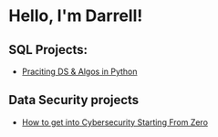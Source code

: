 <h1>Hello, I'm Darrell! </h1>

<h2> SQL Projects:</h2>

  - [Praciting DS & Algos in Python](https://github.com/joshmadakor1/Algorithms-Practice)

<h2> Data Security projects</h2>

- [How to get into Cybersecurity Starting From Zero](https://www.youtube.com/watch?v=a83ASGn_V_s)


<!--
**joshmadakor1/joshmadakor1** is a ✨ _special_ ✨ repository because its `README.md` (this file) appears on your GitHub profile.

Here are some ideas to get you started:

- 🔭 I’m currently working on ...
- 🌱 I’m currently learning ...
- 👯 I’m looking to collaborate on ...
- 🤔 I’m looking for help with ...
- 💬 Ask me about ...
- 📫 How to reach me: ...
- 😄 Pronouns: ...
- ⚡ Fun fact: ...
-->
